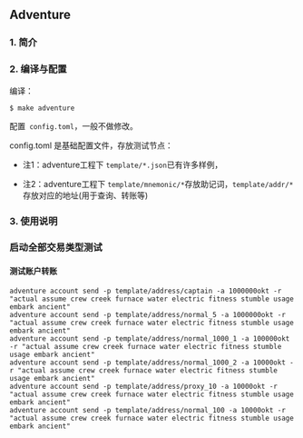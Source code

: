 ## Adventure

### 1. 简介

### 2. 编译与配置
编译：

```shell
$ make adventure
```

配置` config.toml`，一般不做修改。

config.toml 是基础配置文件，存放测试节点：

* 注1：adventure工程下 `template/*.json`已有许多样例，

* 注2：adventure工程下 `template/mnemonic/*`存放助记词，`template/addr/*`存放对应的地址(用于查询、转账等)

### 3. 使用说明


### 启动全部交易类型测试
#### 测试账户转账
```shell script
adventure account send -p template/address/captain -a 1000000okt -r "actual assume crew creek furnace water electric fitness stumble usage embark ancient"
adventure account send -p template/address/normal_5 -a 1000000okt -r "actual assume crew creek furnace water electric fitness stumble usage embark ancient"
adventure account send -p template/address/normal_1000_1 -a 100000okt -r "actual assume crew creek furnace water electric fitness stumble usage embark ancient"
adventure account send -p template/address/normal_1000_2 -a 10000okt -r "actual assume crew creek furnace water electric fitness stumble usage embark ancient"
adventure account send -p template/address/proxy_10 -a 10000okt -r "actual assume crew creek furnace water electric fitness stumble usage embark ancient"
adventure account send -p template/address/normal_100 -a 10000okt -r "actual assume crew creek furnace water electric fitness stumble usage embark ancient"